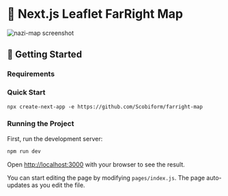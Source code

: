 # 🍃 Next.js Leaflet FarRight Map

![nazi-map screenshot](https://github.com/Scobiform/nazi-map/blob/master/public/images/Screenshot.png "nazi-map screenshot")


## 🚀 Getting Started

### Requirements

### Quick Start

```
npx create-next-app -e https://github.com/Scobiform/farright-map
```

### Running the Project
First, run the development server:

```bash
npm run dev
```

Open [http://localhost:3000](http://localhost:3000) with your browser to see the result.

You can start editing the page by modifying `pages/index.js`. The page auto-updates as you edit the file.

